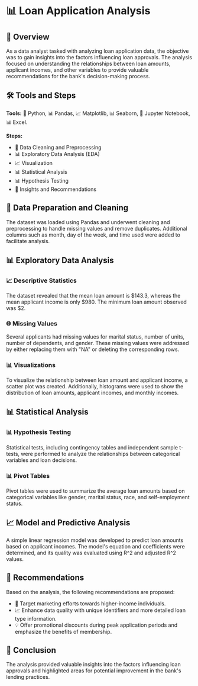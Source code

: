# 📊 Loan Application Analysis

## 📝 Overview

As a data analyst tasked with analyzing loan application data, the objective was to gain insights into the factors influencing loan approvals. The analysis focused on understanding the relationships between loan amounts, applicant incomes, and other variables to provide valuable recommendations for the bank's decision-making process.

## 🛠️ Tools and Steps

**Tools:** 🐍 Python, 📊 Pandas, 📈 Matplotlib, 📊 Seaborn, 📓 Jupyter Notebook, 📊 Excel.

**Steps:**
- 🧹 Data Cleaning and Preprocessing
- 📊 Exploratory Data Analysis (EDA)
- 📈 Visualization
- 📊 Statistical Analysis
- 📊 Hypothesis Testing
- 📝 Insights and Recommendations

## 🧹 Data Preparation and Cleaning

The dataset was loaded using Pandas and underwent cleaning and preprocessing to handle missing values and remove duplicates. Additional columns such as month, day of the week, and time used were added to facilitate analysis.

## 📊 Exploratory Data Analysis

### 📈 Descriptive Statistics

The dataset revealed that the mean loan amount is $143.3, whereas the mean applicant income is only $980. The minimum loan amount observed was $2.

### 🌐 Missing Values

Several applicants had missing values for marital status, number of units, number of dependents, and gender. These missing values were addressed by either replacing them with "NA" or deleting the corresponding rows.

### 📊 Visualizations

To visualize the relationship between loan amount and applicant income, a scatter plot was created. Additionally, histograms were used to show the distribution of loan amounts, applicant incomes, and monthly incomes.

## 📊 Statistical Analysis

### 📊 Hypothesis Testing

Statistical tests, including contingency tables and independent sample t-tests, were performed to analyze the relationships between categorical variables and loan decisions.

### 📊 Pivot Tables

Pivot tables were used to summarize the average loan amounts based on categorical variables like gender, marital status, race, and self-employment status.

## 📈 Model and Predictive Analysis

A simple linear regression model was developed to predict loan amounts based on applicant incomes. The model's equation and coefficients were determined, and its quality was evaluated using R^2 and adjusted R^2 values.

## 📝 Recommendations

Based on the analysis, the following recommendations are proposed:
- 🎯 Target marketing efforts towards higher-income individuals.
- 📈 Enhance data quality with unique identifiers and more detailed loan type information.
- 💡 Offer promotional discounts during peak application periods and emphasize the benefits of membership.

## 📝 Conclusion

The analysis provided valuable insights into the factors influencing loan approvals and highlighted areas for potential improvement in the bank's lending practices.
